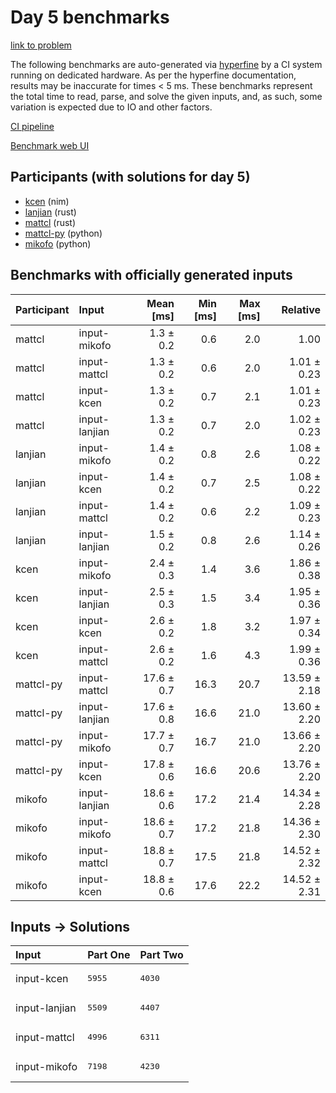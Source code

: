 # Day 5 benchmarks

[link to problem](https://adventofcode.com/2024/day/5)

The following benchmarks are auto-generated via
[hyperfine](https://github.com/sharkdp/hyperfine) by a CI system running on
dedicated hardware. As per the hyperfine documentation, results may be
inaccurate for times < 5 ms. These benchmarks represent the total time to read,
parse, and solve the given inputs, and, as such, some variation is expected due
to IO and other factors.

[CI pipeline](http://ci.papercode.net:8080/teams/main/pipelines/aoc2024)

[Benchmark web UI](https://aoc.ancalagon.black)


## Participants (with solutions for day 5)

- [kcen](https://github.com/kcen/aoc2024) (nim)
- [lanjian](https://github.com/lanjian/aoc-2024) (rust)
- [mattcl](https://github.com/mattcl/aoc2024) (rust)
- [mattcl-py](https://github.com/mattcl/aoc2024-py) (python)
- [mikofo](https://github.com/mikofo/aoc2024) (python)


## Benchmarks with officially generated inputs

| Participant | Input | Mean [ms] | Min [ms] | Max [ms] | Relative |
|:---|:---|---:|---:|---:|---:|
| mattcl | input-mikofo | 1.3 ± 0.2 | 0.6 | 2.0 | 1.00 |
| mattcl | input-mattcl | 1.3 ± 0.2 | 0.6 | 2.0 | 1.01 ± 0.23 |
| mattcl | input-kcen | 1.3 ± 0.2 | 0.7 | 2.1 | 1.01 ± 0.23 |
| mattcl | input-lanjian | 1.3 ± 0.2 | 0.7 | 2.0 | 1.02 ± 0.23 |
| lanjian | input-mikofo | 1.4 ± 0.2 | 0.8 | 2.6 | 1.08 ± 0.22 |
| lanjian | input-kcen | 1.4 ± 0.2 | 0.7 | 2.5 | 1.08 ± 0.22 |
| lanjian | input-mattcl | 1.4 ± 0.2 | 0.6 | 2.2 | 1.09 ± 0.23 |
| lanjian | input-lanjian | 1.5 ± 0.2 | 0.8 | 2.6 | 1.14 ± 0.26 |
| kcen | input-mikofo | 2.4 ± 0.3 | 1.4 | 3.6 | 1.86 ± 0.38 |
| kcen | input-lanjian | 2.5 ± 0.3 | 1.5 | 3.4 | 1.95 ± 0.36 |
| kcen | input-kcen | 2.6 ± 0.2 | 1.8 | 3.2 | 1.97 ± 0.34 |
| kcen | input-mattcl | 2.6 ± 0.2 | 1.6 | 4.3 | 1.99 ± 0.36 |
| mattcl-py | input-mattcl | 17.6 ± 0.7 | 16.3 | 20.7 | 13.59 ± 2.18 |
| mattcl-py | input-lanjian | 17.6 ± 0.8 | 16.6 | 21.0 | 13.60 ± 2.20 |
| mattcl-py | input-mikofo | 17.7 ± 0.7 | 16.7 | 21.0 | 13.66 ± 2.20 |
| mattcl-py | input-kcen | 17.8 ± 0.6 | 16.6 | 20.6 | 13.76 ± 2.20 |
| mikofo | input-lanjian | 18.6 ± 0.6 | 17.2 | 21.4 | 14.34 ± 2.28 |
| mikofo | input-mikofo | 18.6 ± 0.7 | 17.2 | 21.8 | 14.36 ± 2.30 |
| mikofo | input-mattcl | 18.8 ± 0.7 | 17.5 | 21.8 | 14.52 ± 2.32 |
| mikofo | input-kcen | 18.8 ± 0.6 | 17.6 | 22.2 | 14.52 ± 2.31 |


## Inputs -> Solutions

| Input | Part One | Part Two |
|:---|:---|:---|
|input-kcen|<pre>5955</pre>|<pre>4030</pre>|
|input-lanjian|<pre>5509</pre>|<pre>4407</pre>|
|input-mattcl|<pre>4996</pre>|<pre>6311</pre>|
|input-mikofo|<pre>7198</pre>|<pre>4230</pre>|